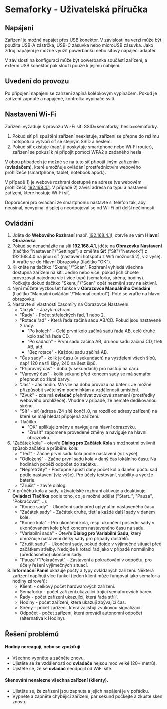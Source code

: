 # Semaforky - Uživatelská příručka

## Napájení
Zařízení je možné napájet přes USB konektor. V závislosti na verzi může být použita USB-A zástrčka, USB-C zásuvka nebo microUSB zásuvka. Jako zdroj napájení je možné využít powerbanku nebo síťový napájecí adaptér.

V závislosti na konfiguraci může být powerbanka součástí zařízení, a externí USB konektor pak slouží pouze k jejímu nabíjení.

## Uvedení do provozu
Po připojení napájení se zařízení zapíná kolébkovým vypínačem. Pokud je zařízení zapnuté a napájené, kontrolka vypínače svítí.

## Nastavení Wi-Fi
Zařízení vyžaduje k provozu Wi-Fi síť: SSID=semaforky, heslo=semaforky.
1) Pokud síť při spuštění zařízení neexistuje, zařízení se přepne do režimu hotspotu a vytvoří síť se stejným SSID a heslem.
2) Pokud síť existuje (např. ji poskytuje smartphone nebo Wi-Fi router), zařízení se pokusí k ní připojit pomocí WPA2 a zadaného hesla.

V obou případech je možné se na tuto síť připojit jiným zařízením (**ovladačem**), které umožňuje ovládání prostřednictvím webového prohlížeče (smartphone, tablet, notebook apod.).

V případě 1) je webové rozhraní dostupné na adrese (ve webovém prohlížeči) [192.168.4.1](). V případě 2) závisí adresa na typu a nastavení zařízení, které hostuje Wi-Fi síť.

Doporučení pro ovládání ze smartphonu: nastavte si telefon tak, aby neusínal, nevypínal displej a neodpojoval se od Wi-Fi při delší nečinnosti.

## Ovládání
1) Jděte do **Webového Rozhraní** (např. [192.168.4.1]()), otevře se vám **Hlavní Obrazovka**
2) Pokud se nenacházíte na síti **192.168.4.1**, jděte na **Obrazovku Nastavení** (tlačítko "Nastavení"/"Settings") a změňte **Síť** ("Síť"/"Network") z 192.168.4.0 na jinou síť (nastavení hotspotu z Wifi možnosti 2), viz výše). A vraťte se do Hlavní Obrazovky (tlačítko "OK").
3) Klikněte na tlačítko "Skenuj"/"Scan". Rozhraní vyhledá všechna dostupná zařízení na síti. Jedno nebo více, pokud jich chcete provozovat najednou víc i více typů (semaforky, siréna, hodiny). Počkejte dokud tlačítko "Skenuj"/"Scan" opět nezmění stav na aktivní.
4) Nyní můžete vyzkoušet funkce v **Obrazovce Manuálního Ovládání** (tlačítko "Manuální ovládání"/"Manual control"). Poté se vraťte na hlavní obrazovku.
5) Nastavte si vlastnosti časomíry na Obrazovce Nastavení:
	* "Jazyk" - Jazyk rozhraní.
	* "Řady" - Počet střeleckých řad, 1 nebo 2.
	* "Rotace řad" - Která řada začíná sadu AB/CD. Pokud jsou nastavené 2 řady.
		* "Po kolech" - Celé první kolo začíná sadu řada AB, celé druhé kolo začíná řada CD.
		* "Po sadách" - První sadu začíná AB, druhou sadu začíná CD, třetí AB, atd.
		* "Bez rotace" - Každou sadu začíná AB.
	* "Čas sady" - kolik je času (v sekundách) na vystřelení všech šípů, např 120 na tři šípy, 240 na šest šípů.
	* "Přípravný čas" - doba (v sekundách) pro nástup na čáru.
	* "Varovný čas" - kolik sekund před koncem sady se má semafor přepnout do žluté barvy.
	* "Jas" - Jas hodin. Má vliv na dobu provozu na baterii. Je možné přizpůsobit světelným podmínkám a vzdálenosti umístění.
	* "Zvuk" - zda má **ovladač** přehrávat zvukové znamení (prostředky webového prohlížeče). Vhodné v případě, že nemáte dedikovanou sirénu.
	* "Síť" - síť (adresa /24 sítě končí .0, na rozdíl od adresy zařízení) na které se mají hledat připojená zařízení.
	* Tlačítko
		* "OK" aplikuje změny a naviguje na hlavní obrazovku.
		* "Zrušit" zapomene provedené změny a naviguje na hlavní obrazovku.
6) "Začátek kola" - otevře **Dialog pro Začátek Kola** s možnostmi ovlivnit způsob začátku a průběhu kola:
	* "Teď" - Začne první sadu kola podle nastavení (viz výše).
	* "Odložený" - Začne první sadu kola v daný čas lokálního času. Na hodinách poběží odpočet do začátku.
	* "Nepřetržitý" - Postupně spustí daný počet kol o daném počtu sad podle nastavení (viz výše). Pro účely testování, stability a výdrže baterie.
	* "Zrušit" - zavře dialog.
7) V průběhu kola a sady, uživatelské rozhraní aktivuje a deaktivuje **Ovládací Tlačítka** podle toho, co je možné udělat ("Start..", "Pauza", "Pokračovat", ..):
	* "Konec sady" - Ukončení sady před uplynutím nastaveného času.
	* "Začátek sady" - Začátek druhé, třetí a každé další sady v daném kole.
	* "Konec kola" - Pro ukončení kola, resp. ukončení poslední sady v ukončovaném kole před koncem nastaveného času na sadu.
	* "Variabilní sada" - Otevře **Dialog pro Variabilní Sadu**, který umožňuje nastavení délky sady pro případy dostřelů.
	* "Zrušit sadu" - Ukončení sady, pokud dojde v výjimečné situaci před začátkem střelby. Nedojde k rotaci řad jako v případě normálního (předčasného) ukončení sady.
	* "Pauza"/"Pokračovat" - Zastavení a pokračování v odpočtu, pro účely řešení výjimečných situací.
8) **Informační Panel** ukazuje počty a typy ovládaných zařízení. Některá zařízení naplňují více funkcí (jeden klient může fungovat jako semafor a hodiny zároveň):
	* Klienti - celkový počet hardwarových zařízení.
	* Semaforky - počet zařízení ukazující trojici semaforových barev.
	* Řady - počet zařízení ukazující, která řada střílí.
	* Hodiny - počet zařízení, která ukazují zbývající čas.
	* Sirény - počet zařízení, která zajišťují zvukovou signalizaci.
	* Odpočet - počet zařízení, která provádí autonomní odpočet (alternativa k Hodiny).

## Řešení problémů

#### Hodiny nereagují, nebo se zpožďují.
* Všechno vypněte a začněte znovu.
* Ujistěte se že vzdálenosti od **ovladače** nejsou moc velké (20+ metrů).
* Ujistěte se, že se **ovladač** neodpojil od WiFi sítě.

#### Skenování nenalezne všechna zařízení (klienty).
* Ujistěte se, že zařízení jsou zapnuta a jejich napájení je v pořádku.
* Vypněte a zapněte chybějící zařízení, pár sekund počkejte a zkuste sken znovu.